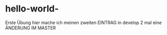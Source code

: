 # hello-world-
Erste Übung
hier mache ich meinen zweiten EINTRAG in develop 2
mal eine ÄNDERUNG IM MASTER
